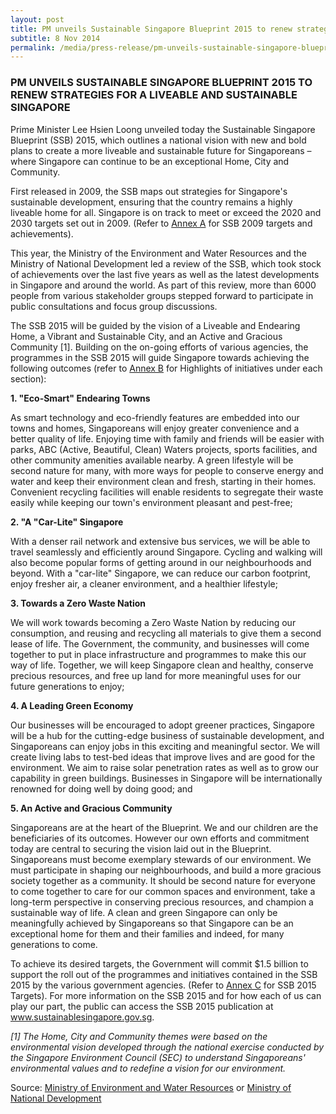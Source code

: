 ```yaml
---
layout: post
title: PM unveils Sustainable Singapore Blueprint 2015 to renew strategies for a liveable and sustainable Singapore
subtitle: 8 Nov 2014
permalink: /media/press-release/pm-unveils-sustainable-singapore-blueprint-2015-to-renew-strategies-for-a-liveable-and-sustainable-singapore
---
```


### PM UNVEILS SUSTAINABLE SINGAPORE BLUEPRINT 2015 TO RENEW STRATEGIES FOR A LIVEABLE AND SUSTAINABLE SINGAPORE

Prime Minister Lee Hsien Loong unveiled today the Sustainable Singapore Blueprint (SSB) 2015, which outlines a national vision with new and bold plans to create a more liveable and sustainable future for Singaporeans – where Singapore can continue to be an exceptional Home, City and Community. 

First released in 2009, the SSB maps out strategies for Singapore's sustainable development, ensuring that the country remains a highly liveable home for all. Singapore is on track to meet or exceed the 2020 and 2030 targets set out in 2009. (Refer to [<a href="/docs/default-source/news-documents/annex-a---ssb-2009-targets-and-achievements.pdf" target="_blank">Annex A</a>](/docs/default-source/news-documents/annex-a---ssb-2009-targets-and-achievements.pdf) for SSB 2009 targets and achievements). 

This year, the Ministry of the Environment and Water Resources and the Ministry of National Development led a review of the SSB, which took stock of achievements over the last five years as well as the latest developments in Singapore and around the world. As part of this review, more than 6000 people from various stakeholder groups stepped forward to participate in public consultations and focus group discussions. 

The SSB 2015 will be guided by the vision of a Liveable and Endearing Home, a Vibrant and Sustainable City, and an Active and Gracious Community [1]. Building on the on-going efforts of various agencies, the programmes in the SSB 2015 will guide Singapore towards achieving the following outcomes (refer to [<a href="/docs/default-source/news-documents/annex-b--highlights-of-ssb-2015-initiatives.pdf" target="_blank">Annex B</a>](/docs/default-source/news-documents/annex-b--highlights-of-ssb-2015-initiatives.pdf) for Highlights of initiatives under each section): 

**1. "Eco-Smart" Endearing Towns**

As smart technology and eco-friendly features are embedded into our towns and homes, Singaporeans will enjoy greater convenience and a better quality of life. Enjoying time with family and friends will be easier with parks, ABC (Active, Beautiful, Clean) Waters projects, sports facilities, and other community amenities available nearby. A green lifestyle will be second nature for many, with more ways for people to conserve energy and water and keep their environment clean and fresh, starting in their homes. Convenient recycling facilities will enable residents to segregate their waste easily while keeping our town's environment pleasant and pest-free;

**2. "A "Car-Lite" Singapore**

With a denser rail network and extensive bus services, we will be able to travel seamlessly and efficiently around Singapore. Cycling and walking will also become popular forms of getting around in our neighbourhoods and beyond. With a "car-lite" Singapore, we can reduce our carbon footprint, enjoy fresher air, a cleaner environment, and a healthier lifestyle;

**3. Towards a Zero Waste Nation**

We will work towards becoming a Zero Waste Nation by reducing our consumption, and reusing and recycling all materials to give them a second lease of life. The Government, the community, and businesses will come together to put in place infrastructure and programmes to make this our way of life. Together, we will keep Singapore clean and healthy, conserve precious resources, and free up land for more meaningful uses for our future generations to enjoy;

**4. A Leading Green Economy**

Our businesses will be encouraged to adopt greener practices, Singapore will be a hub for the cutting-edge business of sustainable development, and Singaporeans can enjoy jobs in this exciting and meaningful sector. We will create living labs to test-bed ideas that improve lives and are good for the environment. We aim to raise solar penetration rates as well as to grow our capability in green buildings. Businesses in Singapore will be internationally renowned for doing well by doing good; and

**5. An Active and Gracious Community**

Singaporeans are at the heart of the Blueprint. We and our children are the beneficiaries of its outcomes. However our own efforts and commitment today are central to securing the vision laid out in the Blueprint. Singaporeans must become exemplary stewards of our environment. We must participate in shaping our neighbourhoods, and build a more gracious society together as a community. It should be second nature for everyone to come together to care for our common spaces and environment, take a long-term perspective in conserving precious resources, and champion a sustainable way of life. A clean and green Singapore can only be meaningfully achieved by Singaporeans so that Singapore can be an exceptional home for them and their families and indeed, for many generations to come.

To achieve its desired targets, the Government will commit $1.5 billion to support the roll out of the programmes and initiatives contained in the SSB 2015 by the various government agencies. (Refer to [<a href="/docs/default-source/news-documents/annex-c---ssb-targets.pdf" target="_blank">Annex C</a>](/docs/default-source/news-documents/annex-c---ssb-targets.pdf) for SSB 2015 Targets). For more information on the SSB 2015 and for how each of us can play our part, the public can access the SSB 2015 publication at [<a href="https://www.mewr.gov.sg/ssb" target="_blank">www.sustainablesingapore.gov.sg</a>](https://www.mewr.gov.sg/ssb).

*[1] The Home, City and Community themes were based on the environmental vision developed through the national exercise conducted by the Singapore Environment Council (SEC) to understand Singaporeans' environmental values and to redefine a vision for our environment.*

Source: [<a href="https://www.mewr.gov.sg/news/pm-unveils-sustainable-singapore-blueprint-2015-to-renew-strategies-for-a-liveable-and-sustainable-singapore" target="_blank">Ministry of Environment and Water Resources</a>](https://www.mewr.gov.sg/news/pm-unveils-sustainable-singapore-blueprint-2015-to-renew-strategies-for-a-liveable-and-sustainable-singapore) or [<a href="https://www.mnd.gov.sg/" target="_blank">Ministry of National Development</a>](https://www.mnd.gov.sg/)
